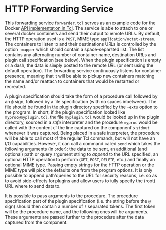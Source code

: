 # HTTP Forwarding Service

This forwarding service `forwarder.tcl` serves as an example code for the Docker
[API implementation in Tcl][1].  The service is able to attach to one or several
docker containers and send their output to remote URLs.  By default, the HTTP
operation used is a `POST`, MIME type `application/octet-stream`.  The
containers to listen to and their destinations URLs is controlled by the option
`-mapper` which should contain a space-separated list.  The list contains any
alternating number of container name, destination URLs and plugin call
specification (see below).  When the plugin specification is empty or a dash,
the data is simply posted to the remote URL (or sent using the default
operation).  The forwarding service continuously listens for container presence,
meaning that it will be able to pickup new containers matching the name and/or
reattach to containers that would be restarted or recreated.

  [1]: https://github.com/efrecon/docker-client

A plugin specification should take the form of a procedure call followed by an
`@` sign, followed by a file specification (with no spaces inbetween).  The file
should be found in the plugin directory specified by the `-exts` option to the
program.  In short, if the plugin specification looked like
`myproc@myplugin.tcl`, the file `myplugin.tcl` would be looked up in the plugin
directory, sourced in a *safe* interpreter and the procedure `myproc` would be
called with the content of the line captured on the component's `stdout`
whenever it was captured.  Being placed in a safe interpreter, the procedure
will be able to call most of the regular Tcl commands, but will not have an I/O
capabilities.  However, it can call a command called `send` which takes the
following arguments (in order): the data to be sent, an additional (and
optional) path or query argument string to *append* to the URL specified, an
optional HTTP operation to perform (`GET`, `POST`, `DELETE`, etc.) and finally
an optional MIME type. Passing empty strings for the HTTP operation or the MIME
type will pick the defaults one from the program options.  It is only possible
to append path/queries to the URL for security reasons, i.e. so as to avoid
side-effects for plugins and allow users to fully specify the (root) URL where
to send data to.

It is possible to pass arguments to the procedure. The procedure specification
part of the plugin specification (i.e. the string before the `@` sign) should
then contain a number of `!` separated tokens. The first token will be the
procedure name, and the following ones will be arguments.  These arguments are
passed further to the procedure after the data captured from the component.
